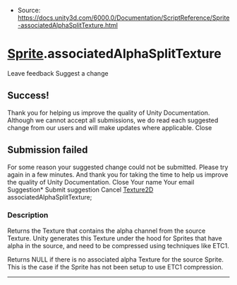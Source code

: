* Source: https://docs.unity3d.com/6000.0/Documentation/ScriptReference/Sprite-associatedAlphaSplitTexture.html

#  [Sprite](https://docs.unity3d.com/6000.0/Documentation/ScriptReference/Sprite.html).associatedAlphaSplitTexture
Leave feedback
Suggest a change
## Success!
Thank you for helping us improve the quality of Unity Documentation. Although we cannot accept all submissions, we do read each suggested change from our users and will make updates where applicable.
Close
## Submission failed
For some reason your suggested change could not be submitted. Please <a>try again</a> in a few minutes. And thank you for taking the time to help us improve the quality of Unity Documentation.
Close
Your name Your email Suggestion* Submit suggestion
Cancel
[Texture2D](https://docs.unity3d.com/6000.0/Documentation/ScriptReference/Texture2D.html) associatedAlphaSplitTexture; 
### Description
Returns the Texture that contains the alpha channel from the source Texture. Unity generates this Texture under the hood for Sprites that have alpha in the source, and need to be compressed using techniques like ETC1.  
  
Returns NULL if there is no associated alpha Texture for the source Sprite. This is the case if the Sprite has not been setup to use ETC1 compression. 
* * *
